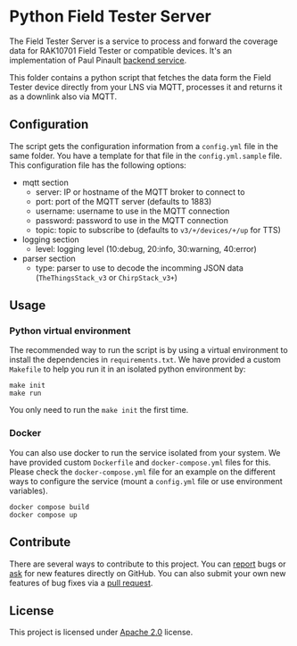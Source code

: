 Python Field Tester Server
==========================

The Field Tester Server is a service to process and forward the coverage data for RAK10701 Field Tester or compatible devices. It's an implementation of Paul Pinault [backend service](https://github.com/disk91/WioLoRaWANFieldTester/blob/master/doc/DEVELOPMENT.md).

This folder contains a python script that fetches the data form the Field Tester device directly from your LNS via MQTT, processes it and returns it as a downlink also via MQTT.

## Configuration

The script gets the configuration information from a `config.yml` file in the same folder. You have a template for that file in the `config.yml.sample` file. This configuration file has the following options:

* mqtt section
    * server: IP or hostname of the MQTT broker to connect to
    * port: port of the MQTT server (defaults to 1883)
    * username: username to use in the MQTT connection
    * password: password to use in the MQTT connection
    * topic: topic to subscribe to (defaults to `v3/+/devices/+/up` for TTS) 
* logging section
    * level: logging level (10:debug, 20:info, 30:warning, 40:error)
* parser section
    * type: parser to use to decode the incomming JSON data (`TheThingsStack_v3` or `ChirpStack_v3+`)

## Usage

### Python virtual environment 

The recommended way to run the script is by using a virtual environment to install the dependencies in `requirements.txt`. We have provided a custom `Makefile` to help you run it in an isolated python environment by:

```
make init
make run
```

You only need to run the `make init` the first time.

### Docker

You can also use docker to run the service isolated from your system. We have provided custom `Dockerfile` and `docker-compose.yml` files for this. Please check the `docker-compose.yml` file for an example on the different ways to configure the service (mount a `config.yml` file or use environment variables).

```
docker compose build
docker compose up
```

## Contribute

There are several ways to contribute to this project. You can [report](http://github.com/rakwireless/field-tester-server/issues) bugs or [ask](http://github.com/rakwireless/field-tester-server/issues) for new features directly on GitHub.
You can also submit your own new features of bug fixes via a [pull request](http://github.com/rakwireless/field-tester-server/pr).

## License

This project is licensed under [Apache 2.0](http://www.apache.org/licenses/LICENSE-2.0) license.

